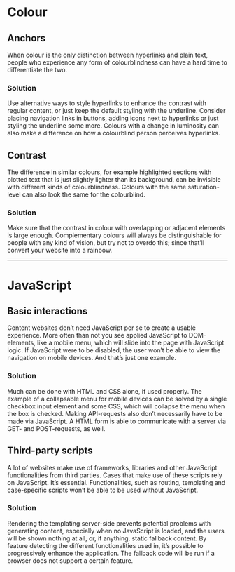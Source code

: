 # Colour

## Anchors
When colour is the only distinction between hyperlinks and plain text, people who experience any form of colourblindness can have a hard time to differentiate the two.

### Solution
Use alternative ways to style hyperlinks to enhance the contrast with regular content, or just keep the default styling with the underline. Consider placing navigation links in buttons, adding icons next to hyperlinks or just styling the underline some more.
Colours with a change in luminosity can also make a difference on how a colourblind person perceives hyperlinks.


## Contrast
The difference in similar colours, for example highlighted sections with plotted text that is just slightly lighter than its background, can be invisible with different kinds of colourblindness. Colours with the same saturation-level can also look the same for the colourblind.

### Solution
Make sure that the contrast in colour with overlapping or adjacent elements is large enough. Complementary colours will always be distinguishable for people with any kind of vision, but try not to overdo this; since that’ll convert your website into a rainbow.

---

# JavaScript

## Basic interactions
Content websites don’t need JavaScript per se to create a usable experience. More often than not you see applied JavaScript to DOM-elements, like a mobile menu, which will slide into the page with JavaScript logic. If JavaScript were to be disabled, the user won’t be able to view the navigation on mobile devices. And that’s just one example.

### Solution
Much can be done with HTML and CSS alone, if used properly. The example of a collapsable menu for mobile devices can be solved by a single checkbox input element and some CSS, which will collapse the menu when the box is checked.
Making API-requests also don’t necessarily have to be made via JavaScript. A HTML form is able to communicate with a server via GET- and POST-requests, as well.

  
## Third-party scripts
A lot of websites make use of frameworks, libraries and other JavaScript functionalities from third parties. Cases that make use of these scripts rely on JavaScript. It’s essential.
Functionalities, such as routing, templating and case-specific scripts won’t be able to be used without JavaScript.

### Solution
Rendering the templating server-side prevents potential problems with generating content, especially when no JavaScript is loaded, and the users will be shown nothing at all, or, if anything, static fallback content.
By feature detecting the different functionalities used in, it’s possible to progressively enhance the application. The fallback code will be run if a browser does not support a certain feature.
